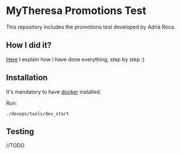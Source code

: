 # MyTheresa Promotions Test

This repository includes the promotions test developed by Adrià Roca.

## How I did it?

[Here](HOWIDIDIT.md) I explain how I have done everything, step by step :)

## Installation

It's mandatory to have [docker](https://www.docker.com/) installed.

Run:

```shell
./devops/tools/dev_start
```

## Testing

//TODO
